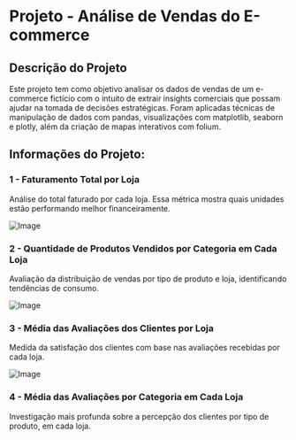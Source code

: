 # Projeto - Análise de Vendas do E-commerce

## Descrição do Projeto </h1>
Este projeto tem como objetivo analisar os dados de vendas de um e-commerce fictício com o intuito de extrair insights comerciais que possam ajudar na tomada de decisões estratégicas. Foram aplicadas técnicas de manipulação de dados com pandas, visualizações com matplotlib, seaborn e plotly, além da criação de mapas interativos com folium.

## Informações do Projeto:

### 1 - Faturamento Total por Loja
Análise do total faturado por cada loja. Essa métrica mostra quais unidades estão performando melhor financeiramente.

![Image](https://github.com/user-attachments/assets/e949cdfe-937d-48b6-8f2a-28600c90381f)

### 2 - Quantidade de Produtos Vendidos por Categoria em Cada Loja
Avaliação da distribuição de vendas por tipo de produto e loja, identificando tendências de consumo.

![Image](https://github.com/user-attachments/assets/d88c79f7-5872-4da3-908a-0ef559972ecc)

### 3 - Média das Avaliações dos Clientes por Loja
Medida da satisfação dos clientes com base nas avaliações recebidas por cada loja.

![Image](https://github.com/user-attachments/assets/3e96b13a-edfc-4dda-8d6a-3f43372b2f61)

### 4 - Média das Avaliações por Categoria em Cada Loja
Investigação mais profunda sobre a percepção dos clientes por tipo de produto, em cada loja.


